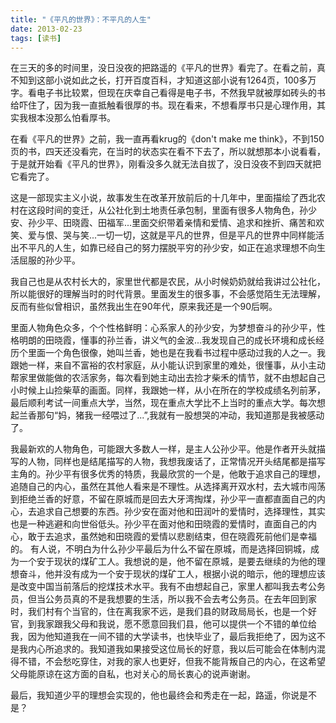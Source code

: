 ```yaml
---
title: "《平凡的世界》：不平凡的人生"
date: 2013-02-23
tags: [读书]
---
```



在三天的多的时间里，没日没夜的把路遥的《平凡的世界》看完了。在看之前，真不知到这部小说如此之长，打开百度百科，才知道这部小说有1264页，100多万字。看电子书比较累，但现在庆幸自己看得是电子书，不然我早就被厚如砖头的书给吓住了，因为我一直抵触看很厚的书。现在看来，不想看厚书只是心理作用，其实我根本没那么怕看厚书。
<!-- more -->

在看《平凡的世界》之前，我一直再看krug的《don't make me think》，不到150页的书，四天还没看完，在当时的状态实在看不下去了，所以就想那本小说看看，于是就开始看《平凡的世界》，刚看没多久就无法自拔了，没日没夜不到四天就把它看完了。

这是一部现实主义小说，故事发生在改革开放前后的十几年中，里面描绘了西北农村在这段时间的变迁，从公社化到土地责任承包制，里面有很多人物角色，孙少安、孙少平、田晓霞、田福军...里面交织带着亲情和爱情、追求和挫折、痛苦和欢笑、爱与恨、哭与笑...一切一切，这就是平凡的世界，但是平凡的世界中同样能活出不平凡的人生，如靠已经自己的努力摆脱平穷的孙少安，如正在追求理想不向生活屈服的孙少平。

我自己也是从农村长大的，家里世代都是农民，从小时候奶奶就给我讲过公社化，所以能很好的理解当时的时代背景。里面发生的很多事，不会感觉陌生无法理解，反而有些似曾相识，虽然我出生在90年代，原来我还是一个90后啊。

里面人物角色众多，个个性格鲜明：心系家人的孙少安，为梦想奋斗的孙少平，性格明朗的田晓霞，懂事的孙兰香，讲义气的金波...我发现自己的成长环境和成长经历个里面一个角色很像，她叫兰香，她也是在我看书过程中感动过我的人之一。我跟她一样，来自不富裕的农村家庭，从小能认识到家里的难处，很懂事，从小主动帮家里做能做的农活家务，每次看到她主动出去捡才柴禾的情节，就不由想起自己小时候上山捡柴草的画面。同样，我跟她一样，从小在所在的学校成绩名列前茅，最后顺利考试一间重点大学，当然，现在重点大学比不上当时的重点大学。每次想起兰香那句“妈，猪我一经喂过了...”,我就有一股想哭的冲动，我知道那是我被感动了。

我最新欢的人物角色，可能跟大多数人一样，是主人公孙少平。他是作者开头就描写的人物，同样也是结尾描写的人物，我想我废话了，正常情况开头结尾都是描写主角的。孙少平有很多优秀的特质，我最欣赏的一个是，他敢于追求自己的理想，追随自己的内心，虽然在其他人看来是不理性。从选择离开双水村，去大城市闯荡到拒绝兰香的好意，不留在原城而是回去大牙湾掏煤，孙少平一直都直面自己的内心，去追求自己想要的东西。孙少安在面对他和田润叶的爱情时，选择理性，其实也是一种逃避和向世俗低头。孙少平在面对他和田晓霞的爱情时，直面自己的内心，敢于去追求，虽然她和田晓霞的爱情以悲剧结束，但在晓霞死前他们是幸福的。
有人说，不明白为什么孙少平最后为什么不留在原城，而是选择回铜城，成为一个安于现状的煤矿工人。我想说的是，他不留在原城，是要去继续的为他的理想奋斗，他并没有成为一个安于现状的煤矿工人，根据小说的暗示，他的理想应该是改变中国当前落后的挖煤技术水平。我有不由想起自己，家里人都叫我去考公务员，但当公务员真的不是我想要的生活，所以我不会去考公务员。在去年回到家时，我们村有个当官的，住在离我家不远，是我们县的财政局局长，也是一个好官，到我家跟我父母和我说，愿不愿意回我们县，他可以提供一个不错的单位给我，因为他知道我在一间不错的大学读书，也快毕业了，最后我拒绝了，因为这不是我内心所追求的。我知道我如果接受这位局长的好意，我以后可能会在体制内混得不错，不会愁吃穿住，对我的家人也更好，但我不能背叛自己的内心，在这希望父母能原谅在这方面的自私，也对关心的局长衷心的说声谢谢。

最后，我知道少平的理想会实现的，他也最终会和秀走在一起，路遥，你说是不是？
